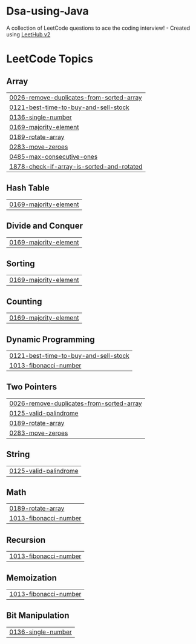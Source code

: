 # Dsa-using-Java
A collection of LeetCode questions to ace the coding interview! - Created using [LeetHub v2](https://github.com/arunbhardwaj/LeetHub-2.0)

<!---LeetCode Topics Start-->
# LeetCode Topics
## Array
|  |
| ------- |
| [0026-remove-duplicates-from-sorted-array](https://github.com/TushtiSavarn/Dsa-using-c-/tree/master/0026-remove-duplicates-from-sorted-array) |
| [0121-best-time-to-buy-and-sell-stock](https://github.com/TushtiSavarn/Dsa-using-c-/tree/master/0121-best-time-to-buy-and-sell-stock) |
| [0136-single-number](https://github.com/TushtiSavarn/Dsa-using-c-/tree/master/0136-single-number) |
| [0169-majority-element](https://github.com/TushtiSavarn/Dsa-using-c-/tree/master/0169-majority-element) |
| [0189-rotate-array](https://github.com/TushtiSavarn/Dsa-using-c-/tree/master/0189-rotate-array) |
| [0283-move-zeroes](https://github.com/TushtiSavarn/Dsa-using-c-/tree/master/0283-move-zeroes) |
| [0485-max-consecutive-ones](https://github.com/TushtiSavarn/Dsa-using-c-/tree/master/0485-max-consecutive-ones) |
| [1878-check-if-array-is-sorted-and-rotated](https://github.com/TushtiSavarn/Dsa-using-c-/tree/master/1878-check-if-array-is-sorted-and-rotated) |
## Hash Table
|  |
| ------- |
| [0169-majority-element](https://github.com/TushtiSavarn/Dsa-using-c-/tree/master/0169-majority-element) |
## Divide and Conquer
|  |
| ------- |
| [0169-majority-element](https://github.com/TushtiSavarn/Dsa-using-c-/tree/master/0169-majority-element) |
## Sorting
|  |
| ------- |
| [0169-majority-element](https://github.com/TushtiSavarn/Dsa-using-c-/tree/master/0169-majority-element) |
## Counting
|  |
| ------- |
| [0169-majority-element](https://github.com/TushtiSavarn/Dsa-using-c-/tree/master/0169-majority-element) |
## Dynamic Programming
|  |
| ------- |
| [0121-best-time-to-buy-and-sell-stock](https://github.com/TushtiSavarn/Dsa-using-c-/tree/master/0121-best-time-to-buy-and-sell-stock) |
| [1013-fibonacci-number](https://github.com/TushtiSavarn/Dsa-using-c-/tree/master/1013-fibonacci-number) |
## Two Pointers
|  |
| ------- |
| [0026-remove-duplicates-from-sorted-array](https://github.com/TushtiSavarn/Dsa-using-c-/tree/master/0026-remove-duplicates-from-sorted-array) |
| [0125-valid-palindrome](https://github.com/TushtiSavarn/Dsa-using-c-/tree/master/0125-valid-palindrome) |
| [0189-rotate-array](https://github.com/TushtiSavarn/Dsa-using-c-/tree/master/0189-rotate-array) |
| [0283-move-zeroes](https://github.com/TushtiSavarn/Dsa-using-c-/tree/master/0283-move-zeroes) |
## String
|  |
| ------- |
| [0125-valid-palindrome](https://github.com/TushtiSavarn/Dsa-using-c-/tree/master/0125-valid-palindrome) |
## Math
|  |
| ------- |
| [0189-rotate-array](https://github.com/TushtiSavarn/Dsa-using-c-/tree/master/0189-rotate-array) |
| [1013-fibonacci-number](https://github.com/TushtiSavarn/Dsa-using-c-/tree/master/1013-fibonacci-number) |
## Recursion
|  |
| ------- |
| [1013-fibonacci-number](https://github.com/TushtiSavarn/Dsa-using-c-/tree/master/1013-fibonacci-number) |
## Memoization
|  |
| ------- |
| [1013-fibonacci-number](https://github.com/TushtiSavarn/Dsa-using-c-/tree/master/1013-fibonacci-number) |
## Bit Manipulation
|  |
| ------- |
| [0136-single-number](https://github.com/TushtiSavarn/Dsa-using-c-/tree/master/0136-single-number) |
<!---LeetCode Topics End-->
